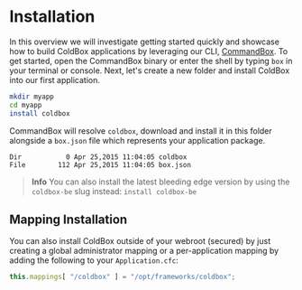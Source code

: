 # Installation

In this overview we will investigate getting started quickly and showcase how to build ColdBox applications by leveraging our CLI, [CommandBox](http://www.ortussolutions.com/products/commandbox). To get started, open the CommandBox binary or enter the shell by typing `box` in your terminal or console. Next, let's create a new folder and install ColdBox into our first application.

```bash
mkdir myapp
cd myapp
install coldbox
```

CommandBox will resolve `coldbox`, download and install it in this folder alongside a `box.json` file which represents your application package.

```text
Dir           0 Apr 25,2015 11:04:05 coldbox
File        112 Apr 25,2015 11:04:05 box.json
```

> **Info** You can also install the latest bleeding edge version by using the `coldbox-be` slug instead: `install coldbox-be`

## Mapping Installation

You can also install ColdBox outside of your webroot \(secured\) by just creating a global administrator mapping or a per-application mapping by adding the following to your `Application.cfc`:

```javascript
this.mappings[ "/coldbox" ] = "/opt/frameworks/coldbox";
```

